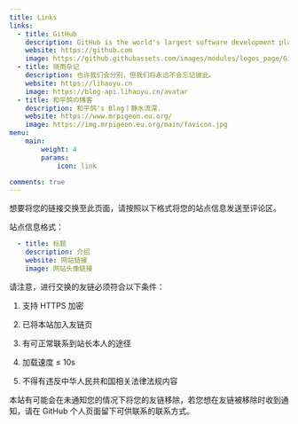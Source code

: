 ```yaml
---
title: Links
links:
  - title: GitHub
    description: GitHub is the world's largest software development platform.
    website: https://github.com
    image: https://github.githubassets.com/images/modules/logos_page/GitHub-Mark.png
  - title: 晓雨杂记
    description: 也许我们会分别，但我们将永远不会忘记彼此。
    website: https://lihaoyu.cn
    image: https://blog-api.lihaoyu.cn/avatar
  - title: 和平鸽の博客
    description: 和平鸽's Blog丨静水流深.
    website: https://www.mrpigeon.eu.org/
    image: https://img.mrpigeon.eu.org/main/favicon.jpg
menu:
    main: 
        weight: 4
        params:
            icon: link

comments: true
---
```


想要将您的链接交换至此页面，请按照以下格式将您的站点信息发送至评论区。

站点信息格式：

```yaml
  - title: 标题
    description: 介绍
    website: 网站链接
    image: 网站头像链接
```

请注意，进行交换的友链必须符合以下条件：

1. 支持 HTTPS 加密

2. 已将本站加入友链页 

3. 有可正常联系到站长本人的途径

4. 加载速度 ≤ 10s

5. 不得有违反中华人民共和国相关法律法规内容

本站有可能会在未通知您的情况下将您的友链移除，若您想在友链被移除时收到通知，请在 GitHub 个人页面留下可供联系的联系方式。

